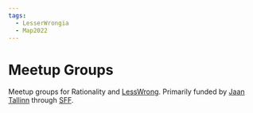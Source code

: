 ```yaml
---
tags:
  - LesserWrongia
  - Map2022
---
```

# Meetup Groups

Meetup groups for Rationality and [LessWrong](LessWrong.md). Primarily funded by [Jaan Tallinn](../../pages/Jaan%20Tallinn.md) through [SFF](SFF.md).
